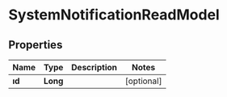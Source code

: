 # SystemNotificationReadModel

## Properties
Name | Type | Description | Notes
------------ | ------------- | ------------- | -------------
**ıd** | **Long** |  |  [optional]
